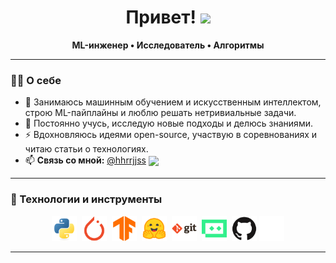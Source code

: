 <div id="header" align="left">


<h1 align="center">
  Привет! <img src="https://media.giphy.com/media/hvRJCLFzcasrR4ia7z/giphy.gif" width="30px"/>
</h1>

<p align="center">
  <b>ML-инженер • Исследователь • Алгоритмы</b>
</p>

---



### :man_technologist: О себе

- :rocket: Занимаюсь машинным обучением и искусственным интеллектом, строю ML-пайплайны и люблю решать нетривиальные задачи.
- :brain: Постоянно учусь, исследую новые подходы и делюсь знаниями.
- :zap: Вдохновляюсь идеями open-source, участвую в соревнованиях и читаю статьи о технологиях.
- :mailbox: **Связь со мной:** [@hhrrjjss](https://t.me/hhrrjjss) <img src="https://img.shields.io/badge/Telegram-2CA5E0?style=flat&logo=telegram&logoColor=white" width="80" align="center"/>

---

### :toolbox: Технологии и инструменты

<p align="center">
  <img src="https://github.com/devicons/devicon/blob/master/icons/python/python-original.svg" title="Python" alt="Python" width="40" height="40"/>&nbsp;
  <img src="https://github.com/devicons/devicon/blob/master/icons/pytorch/pytorch-original.svg" title="PyTorch" alt="PyTorch" width="40" height="40"/>&nbsp;
  <img src="https://github.com/devicons/devicon/blob/master/icons/tensorflow/tensorflow-original.svg" title="TensorFlow" alt="TensorFlow" width="40" height="40"/>&nbsp;
  <img src="https://raw.githubusercontent.com/lobehub/lobe-icons/refs/heads/master/packages/static-png/dark/huggingface-color.png" title="TensorFlow" alt="TensorFlow" width="40" height="40"/>&nbsp;
  <img src="https://github.com/devicons/devicon/blob/master/icons/git/git-original-wordmark.svg" title="Git" alt="Git" width="40" height="40"/>&nbsp;
  <img src="https://raw.githubusercontent.com/lobehub/lobe-icons/refs/heads/master/packages/static-png/dark/trae-color.png" title="VS Code" alt="VS Code" width="40" height="40"/>&nbsp;
  <img src="https://github.com/devicons/devicon/blob/master/icons/github/github-original.svg" title="GitHub" alt="GitHub" width="40" height="40"/>
  <img src="https://raw.githubusercontent.com/lobehub/lobe-icons/refs/heads/master/packages/static-png/dark/yandex.png" title="GitHub" alt="GitHub" width="40" height="40"/>

</p>

---



